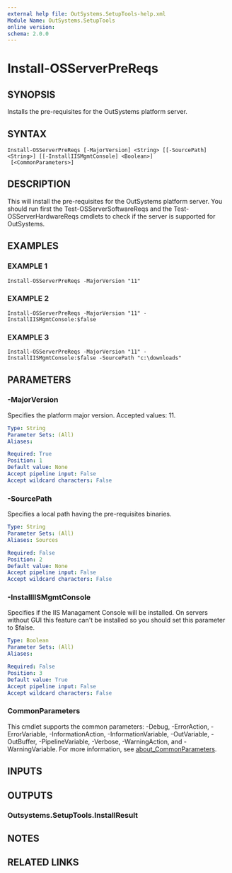 ```yaml
---
external help file: OutSystems.SetupTools-help.xml
Module Name: OutSystems.SetupTools
online version:
schema: 2.0.0
---
```


# Install-OSServerPreReqs

## SYNOPSIS
Installs the pre-requisites for the OutSystems platform server.

## SYNTAX

```
Install-OSServerPreReqs [-MajorVersion] <String> [[-SourcePath] <String>] [[-InstallIISMgmtConsole] <Boolean>]
 [<CommonParameters>]
```

## DESCRIPTION
This will install the pre-requisites for the OutSystems platform server.
You should run first the Test-OSServerSoftwareReqs and the Test-OSServerHardwareReqs cmdlets to check if the server is supported for OutSystems.

## EXAMPLES

### EXAMPLE 1
```
Install-OSServerPreReqs -MajorVersion "11"
```

### EXAMPLE 2
```
Install-OSServerPreReqs -MajorVersion "11" -InstallIISMgmtConsole:$false
```

### EXAMPLE 3
```
Install-OSServerPreReqs -MajorVersion "11" -InstallIISMgmtConsole:$false -SourcePath "c:\downloads"
```

## PARAMETERS

### -MajorVersion
Specifies the platform major version.
Accepted values: 11.

```yaml
Type: String
Parameter Sets: (All)
Aliases:

Required: True
Position: 1
Default value: None
Accept pipeline input: False
Accept wildcard characters: False
```

### -SourcePath
Specifies a local path having the pre-requisites binaries.

```yaml
Type: String
Parameter Sets: (All)
Aliases: Sources

Required: False
Position: 2
Default value: None
Accept pipeline input: False
Accept wildcard characters: False
```

### -InstallIISMgmtConsole
Specifies if the IIS Managament Console will be installed.
On servers without GUI this feature can't be installed so you should set this parameter to $false.

```yaml
Type: Boolean
Parameter Sets: (All)
Aliases:

Required: False
Position: 3
Default value: True
Accept pipeline input: False
Accept wildcard characters: False
```

### CommonParameters
This cmdlet supports the common parameters: -Debug, -ErrorAction, -ErrorVariable, -InformationAction, -InformationVariable, -OutVariable, -OutBuffer, -PipelineVariable, -Verbose, -WarningAction, and -WarningVariable. For more information, see [about_CommonParameters](http://go.microsoft.com/fwlink/?LinkID=113216).

## INPUTS

## OUTPUTS

### Outsystems.SetupTools.InstallResult
## NOTES

## RELATED LINKS
